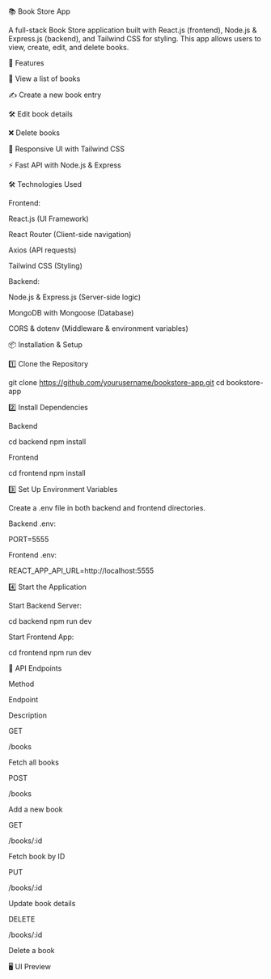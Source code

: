 📚 Book Store App

A full-stack Book Store application built with React.js (frontend), Node.js & Express.js (backend), and Tailwind CSS for styling. This app allows users to view, create, edit, and delete books.

🚀 Features

📖 View a list of books

✍️ Create a new book entry

🛠 Edit book details

❌ Delete books

🌊 Responsive UI with Tailwind CSS

⚡ Fast API with Node.js & Express

🛠 Technologies Used

Frontend:

React.js (UI Framework)

React Router (Client-side navigation)

Axios (API requests)

Tailwind CSS (Styling)

Backend:

Node.js & Express.js (Server-side logic)

MongoDB with Mongoose (Database)

CORS & dotenv (Middleware & environment variables)

📦 Installation & Setup

1️⃣ Clone the Repository

git clone https://github.com/yourusername/bookstore-app.git
cd bookstore-app

2️⃣ Install Dependencies

Backend

cd backend
npm install

Frontend

cd frontend
npm install

3️⃣ Set Up Environment Variables

Create a .env file in both backend and frontend directories.

Backend .env:

PORT=5555

Frontend .env:

REACT_APP_API_URL=http://localhost:5555

4️⃣ Start the Application

Start Backend Server:

cd backend
npm run dev

Start Frontend App:

cd frontend
npm run dev

📌 API Endpoints

Method

Endpoint

Description

GET

/books

Fetch all books

POST

/books

Add a new book

GET

/books/:id

Fetch book by ID

PUT

/books/:id

Update book details

DELETE

/books/:id

Delete a book

🖥 UI Preview

